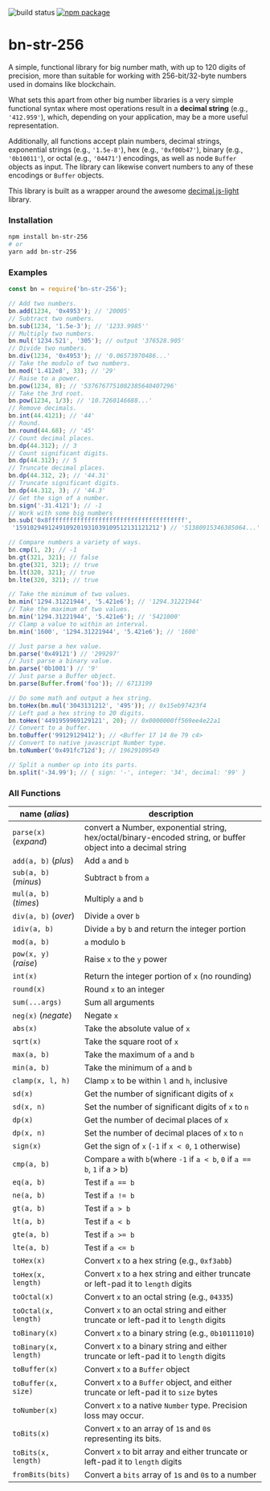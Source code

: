 ![build status](https://travis-ci.org/merklejerk/bn-str-256.svg?branch=master)
[![npm package](https://badge.fury.io/js/bn-str-256.svg)](https://www.npmjs.com/package/bn-str-256)

# **bn-str-256**
A simple, functional library for big number math,
with up to 120 digits of precision, more than suitable for working with 256-bit/32-byte numbers used in domains like blockchain.

What sets this apart from other big number libraries is a very simple
functional syntax where most operations result in a **decimal
string** (e.g., `'412.959'`), which, depending on
your application, may be a more useful representation.

Additionally, all functions accept plain numbers, decimal strings, exponential
strings (e.g., `'1.5e-8'`), hex (e.g., `'0xf00b47'`),
binary (e.g., `'0b10011'`), or octal (e.g., `'04471'`) encodings,
as well as node `Buffer` objects as input. The library can likewise convert
numbers to any of these encodings or `Buffer` objects.

This library is built as a wrapper around the awesome [decimal.js-light](https://github.com/MikeMcl/decimal.js-light) library.

### Installation
```bash
npm install bn-str-256
# or
yarn add bn-str-256
```

### Examples
```js
const bn = require('bn-str-256');

// Add two numbers.
bn.add(1234, '0x4953'); // '20005'
// Subtract two numbers.
bn.sub(1234, '1.5e-3'); // '1233.9985''
// Multiply two numbers.
bn.mul('1234.521', '305'); // output '376528.905'
// Divide two numbers.
bn.div(1234, '0x4953'); // '0.06573970486...'
// Take the modulo of two numbers.
bn.mod('1.412e8', 33); // '29'
// Raise to a power.
bn.pow(1234, 8); // '5376767751082385640407296'
// Take the 3rd root.
bn.pow(1234, 1/3); // '10.7260146688...'
// Remove decimals.
bn.int(44.4121); // '44'
// Round.
bn.round(44.68); // '45'
// Count decimal places.
bn.dp(44.312); // 3
// Count significant digits.
bn.dp(44.312); // 5
// Truncate decimal places.
bn.dp(44.312, 2); // '44.31'
// Truncate significant digits.
bn.dp(44.312, 3); // '44.3'
// Get the sign of a number.
bn.sign('-31.4121'); // -1
// Work with some big numbers
bn.sub('0x8ffffffffffffffffffffffffffffffffffffff',
 '1591029491249109201931039109512131121212') // '51380915346385064...'

// Compare numbers a variety of ways.
bn.cmp(1, 2); // -1
bn.gt(321, 321); // false
bn.gte(321, 321); // true
bn.lt(320, 321); // true
bn.lte(320, 321); // true

// Take the minimum of two values.
bn.min('1294.31221944', '5.421e6'); // '1294.31221944'
// Take the maximum of two values.
bn.min('1294.31221944', '5.421e6'); // '5421000'
// Clamp a value to within an interval.
bn.min('1600', '1294.31221944', '5.421e6'); // '1600'

// Just parse a hex value.
bn.parse('0x49121') // '299297'
// Just parse a binary value.
bn.parse('0b1001') // '9'
// Just parse a Buffer object.
bn.parse(Buffer.from('foo')); // 6713199

// Do some math and output a hex string.
bn.toHex(bn.mul('3043131212', '495')); // 0x15eb97423f4
// Left pad a hex string to 20 digits.
bn.toHex('4491959969129121', 20); // 0x0000000ff569ee4e22a1
// Convert to a buffer.
bn.toBuffer('99129129412'); // <Buffer 17 14 8e 79 c4>
// Convert to native javascript Number type.
bn.toNumber('0x491fc712d'); // 19629109549

// Split a number up into its parts.
bn.split('-34.99'); // { sign: '-', integer: '34', decimal: '99' }

```

### All Functions
| name (*alias*) | description |
|----------------|-------------|
| `parse(x)` (*expand*) | convert a Number, exponential string, hex/octal/binary-encoded string, or buffer object into a decimal string |
| `add(a, b)` (*plus*) | Add `a` and `b` |
| `sub(a, b)` (*minus*) | Subtract `b` from `a` |
| `mul(a, b)` (*times*) | Multiply `a` and `b` |
| `div(a, b)` (*over*) | Divide `a` over `b` |
| `idiv(a, b)` | Divide `a` by `b` and return the integer portion |
| `mod(a, b)` | `a` modulo `b` |
| `pow(x, y)` (*raise*) | Raise `x` to the `y` power |
| `int(x)` | Return the integer portion of `x` (no rounding) |
| `round(x)` | Round `x` to an integer |
| `sum(...args)` | Sum all arguments |
| `neg(x)` (*negate*) | Negate `x` |
| `abs(x)` | Take the absolute value of `x` |
| `sqrt(x)` | Take the square root of `x` |
| `max(a, b)` | Take the maximum of `a` and `b` |
| `min(a, b)` | Take the minimum of `a` and `b` |
| `clamp(x, l, h)` | Clamp `x` to be within `l` and `h`, inclusive |
| `sd(x)` | Get the number of significant digits of `x` |
| `sd(x, n)` | Set the number of significant digits of `x` to `n` |
| `dp(x)` | Get the number of decimal places of `x` |
| `dp(x, n)` | Set the number of decimal places of `x` to `n` |
| `sign(x)` | Get the sign of `x` (`-1` if `x < 0`, `1` otherwise) |
| `cmp(a, b)` | Compare `a` with `b`(where `-1` if `a < b`, `0` if `a == b`, `1` if a > b) |
| `eq(a, b)` | Test if `a == b` |
| `ne(a, b)` | Test if `a != b` |
| `gt(a, b)` | Test if `a > b` |
| `lt(a, b)` | Test if `a < b` |
| `gte(a, b)` | Test if `a >= b` |
| `lte(a, b)` | Test if `a <= b` |
| `toHex(x)` | Convert `x` to a hex string (e.g., `0xf3abb`) |
| `toHex(x, length)` | Convert `x` to a hex string and either truncate or left-pad it to `length` digits |
| `toOctal(x)` | Convert `x` to an octal string (e.g., `04335`) |
| `toOctal(x, length)` | Convert `x` to an octal string and either truncate or left-pad it to `length` digits |
| `toBinary(x)` | Convert `x` to a binary string (e.g., `0b10111010`)|
| `toBinary(x, length)` | Convert `x` to a binary string and either truncate or left-pad it to `length` digits |
| `toBuffer(x)` | Convert `x` to a `Buffer` object |
| `toBuffer(x, size)` | Convert `x` to a `Buffer` object, and either truncate or left-pad it to `size` bytes |
| `toNumber(x)` | Convert `x` to a native `Number` type. Precision loss may occur. |
| `toBits(x)` | Convert `x` to an array of `1`s and `0`s representing its bits. |
| `toBits(x, length)` | Convert `x` to bit array and either truncate or left-pad it to `length` digits |
| `fromBits(bits)` | Convert a `bits` array of `1`s and `0`s to a number |
